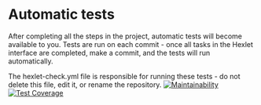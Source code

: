 # Automatic tests

After completing all the steps in the project, automatic tests will become available to you. Tests are run on each commit - once all tasks in the Hexlet interface are completed, make a commit, and the tests will run automatically.

The hexlet-check.yml file is responsible for running these tests - do not delete this file, edit it, or rename the repository.
[![Maintainability](https://api.codeclimate.com/v1/badges/ca563587824614b9acd6/maintainability)](https://codeclimate.com/github/salkynio/frontend-project-44/maintainability)
[![Test Coverage](https://api.codeclimate.com/v1/badges/ca563587824614b9acd6/test_coverage)](https://codeclimate.com/github/salkynio/frontend-project-44/test_coverage)